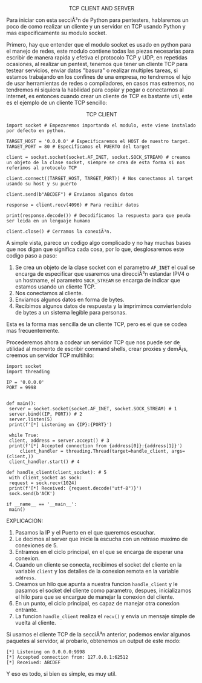 ﻿<div style="text-align: center;">
	TCP CLIENT AND SERVER
</div>


Para iniciar con esta secciÃ³n de Python para pentesters, hablaremos un poco de como realizar un cliente y un servidor en TCP usando Python y mas especificamente su modulo socket.

Primero, hay que entender que el modulo socket es usado en python para el manejo de redes, este modulo contiene todas las piezas necesarias para escribir de manera rapida y efetiva el protocolo TCP y UDP, en repetidas ocasiones, al realizar un pentest, tenemos que tener un cliente TCP para testear servicios, enviar datos "basura" o realizar multiples tareas, si estamos trabajando en los confines de una empresa, no tendremos el lujo de usar herramientas de redes o compiladores, en casos mas extremos, no tendremos ni siquiera la habilidad para copiar y pegar o conectarnos al internet, es entonces cuando crear un cliente de TCP es bastante util, este es el ejemplo de un cliente TCP sencillo:


<div style="text-align: center;"> TCP CLIENT
</div>

```run-python
import socket # Empezaremos importando el modulo, este viene instalado por defecto en python.

TARGET_HOST = '0.0.0.0' # Especificaremos el HOST de nuestro target.
TARGET_PORT = 80 # Especificamos el PUERTO del target

client = socket.socket(socket.AF_INET, socket.SOCK_STREAM) # creamos un objeto de la clase socket, siempre se crea de esta forma si nos referimos al protocolo TCP

client.connect((TARGET_HOST, TARGET_PORT)) # Nos conectamos al target usando su host y su puerto

client.send(b"ABCDEF") # Enviamos algunos datos

response = client.recv(4096) # Para recibir datos

print(response.decode()) # Decodificamos la respuesta para que peuda ser leida en un lenguaje humano

client.close() # Cerramos la conexiÃ³n.
```


A simple vista, parece un codigo algo complicado y no hay muchas bases que nos digan que significa cada cosa, por lo que, desglosaremos este codigo paso a paso: 

1. Se crea un objeto de la clase socket con el parametro `AF_INET` el cual se encarga de especificar que usaremos una direcciÃ³n estandar IPV4 o un hostname, el parametro `SOCK_STREAM` se encarga de indicar que estamos usando un cliente TCP.
2. Nos conectamos al cliente.
3. Enviamos algunos datos en forma de bytes.
4. Recibimos algunos datos de respuesta y la imprimimos conviertendolo de bytes a un sistema legible para personas.

Esta es la forma mas sencilla de un cliente TCP, pero es el que se codea mas frecuentemente.


Procederemos ahora a codear un servidor TCP que nos puede ser de utilidad al momento de escribir command shells, crear proxies y demÃ¡s, creemos un servidor TCP multihilo:

```run-python
import socket
import threading

IP = '0.0.0.0'
PORT = 9998


def main():
 server = socket.socket(socket.AF_INET, socket.SOCK_STREAM) # 1
 server.bind((IP, PORT)) # 2
 server.listen(5)
 print(f'[*] Listening on {IP}:{PORT}')

 while True:
 client, address = server.accept() # 3
 print(f'[*] Accepted connection from {address[0]}:{address[1]}')
	 client_handler = threading.Thread(target=handle_client, args=(client,))
 client_handler.start() # 4

def handle_client(client_socket): # 5
 with client_socket as sock:
 request = sock.recv(1024)
 print(f'[*] Received: {request.decode("utf-8")}')
 sock.send(b'ACK')

if __name__ == '__main__':
 main()
```


EXPLICACION:

1. Pasamos la IP y el Puerto en el que queremos escuchar.
2. Le decimos al server que inicie la escucha con un retraso maximo de conexiones de 5.
3. Entramos en el ciclo principal, en el que se encarga de esperar una conexion.
4. Cuando un cliente se conecta, recibimos el socket del cliente en la variable `client` y los detalles de la conexion remota en la variable `address`.
5. Creamos un hilo que apunta a nuestra funcion `handle_client` y le pasamos el socket del cliente como parametro, despues, inicializamos el hilo para que se encargue de manejar la conexion del cliente.
6. En un punto, el ciclo principal, es capaz de manejar otra conexion entrante.
7. La funcion `handle_client` realiza el `recv()` y envia un mensaje simple de vuelta al cliente.

Si usamos el cliente TCP de la secciÃ³n anterior, podemos enviar algunos paquetes al servidor, al probarlo, obtenemos un output de este modo:

```
[*] Listening on 0.0.0.0:9998
[*] Accepted connection from: 127.0.0.1:62512
[*] Received: ABCDEF
```

Y eso es todo, si bien es simple, es muy util.
